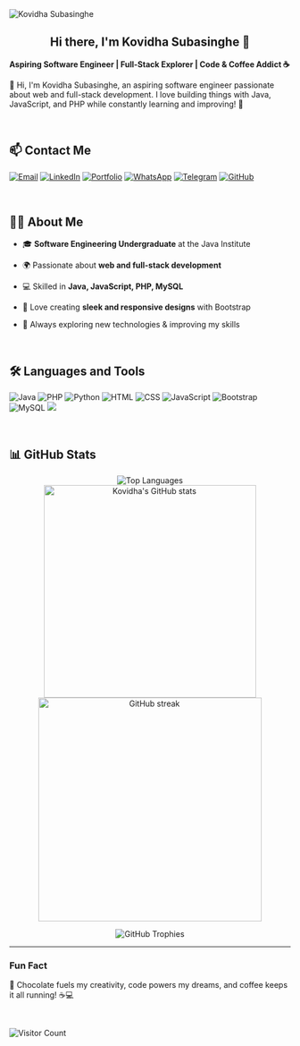 <img src="https://media.licdn.com/dms/image/v2/D5616AQHBy0LzpvZwow/profile-displaybackgroundimage-shrink_350_1400/profile-displaybackgroundimage-shrink_350_1400/0/1727427001320?e=1745452800&v=beta&t=EBXnaaruvyCPPSed8ivIR9tmFBRJYsvrgg_j9AGVYYs" alt="Kovidha Subasinghe" />

<h2 align="center">Hi there, I'm Kovidha Subasinghe 👋</h2>

**Aspiring Software Engineer | Full-Stack Explorer | Code & Coffee Addict ☕**

👋 Hi, I'm Kovidha Subasinghe, an aspiring software engineer passionate about web and full-stack development. I love building things with Java, JavaScript, and PHP while constantly learning and improving! 🚀

&nbsp;

## 📫 Contact Me
<!--
- 📧 **Email**:[kovidhasubasinghe@gmail.com](mailto:kovidhasubasinghe@gmail.com)
- 💼 **LinkedIn:** [Kovidha Subasinghe](https://www.linkedin.com/in/kovidha-subasinghe)
- 🌍 **Portfolio:** [View My Portfolio](https://roguechocoholic-test-portfolio.vercel.app)
- 💬 **Telegram:** [Kovidha Subasinghe](https://t.me/RogueChocoholic)
- 📱 **Whatsapp** [Kovidha Subasinghe](https://wa.me/message/UKXKP62H4BLDJ1)
-->

[![Email](https://img.shields.io/badge/Email-D14836?style=for-the-badge&logo=gmail&logoColor=white)](mailto:kovidhasubasinghe@gmail.com)
[![LinkedIn](https://img.shields.io/badge/LinkedIn-0077B5?style=for-the-badge&logo=linkedin&logoColor=white)](https://www.linkedin.com/in/kovidha-subasinghe)
[![Portfolio](https://img.shields.io/badge/Portfolio-000000?style=for-the-badge&logo=appveyor&logoColor=white)](https://roguechocoholic-test-portfolio.vercel.app)
[![WhatsApp](https://img.shields.io/badge/WhatsApp-25D366?style=for-the-badge&logo=whatsapp&logoColor=white)](https://wa.me/message/UKXKP62H4BLDJ1)
[![Telegram](https://img.shields.io/badge/Telegram-2CA5E0?style=for-the-badge&logo=telegram&logoColor=white)](https://t.me/RogueChocoholic)
[![GitHub](https://img.shields.io/badge/GitHub-000000?style=for-the-badge&logo=github&logoColor=white)](https://github.com/RogueChocoholic)

  &nbsp;

## 🧑‍💻 About Me

- 🎓 **Software Engineering Undergraduate** at the Java Institute  
- 🌍 Passionate about **web and full-stack development**  
- 💻 Skilled in **Java, JavaScript, PHP, MySQL**  
- 🎨 Love creating **sleek and responsive designs** with Bootstrap  
- 🚀 Always exploring new technologies & improving my skills  


  &nbsp;

## 🛠️ Languages and Tools


  ![Java](https://img.shields.io/badge/Java-ED8B00?style=for-the-badge&logo=java&logoColor=white)
  ![PHP](https://img.shields.io/badge/PHP-777BB4?style=for-the-badge&logo=php&logoColor=white)
  ![Python](https://img.shields.io/badge/Python-3776AB?style=for-the-badge&logo=python&logoColor=white)
  ![HTML](https://img.shields.io/badge/HTML5-E34F26?style=for-the-badge&logo=html5&logoColor=white)
  ![CSS](https://img.shields.io/badge/CSS3-1572B6?style=for-the-badge&logo=css3&logoColor=white)
  ![JavaScript](https://img.shields.io/badge/JavaScript-F7DF1E?style=for-the-badge&logo=javascript&logoColor=black)
  ![Bootstrap](https://img.shields.io/badge/Bootstrap-563D7C?style=for-the-badge&logo=bootstrap&logoColor=white)
  ![MySQL](https://img.shields.io/badge/MySQL-4479A1?style=for-the-badge&logo=mysql&logoColor=white)
  <img src="https://img.shields.io/badge/Arduino-00979D?style=for-the-badge&logo=Arduino&logoColor=white" />

  &nbsp;

## 📊 GitHub Stats

<p align="center">  
  <img src="https://github-readme-stats.vercel.app/api/top-langs/?username=RogueChocoholic&theme=nord&layout=compact" alt="Top Languages" />  <br>
  <img src="https://github-readme-stats.vercel.app/api?username=RogueChocoholic&show_icons=true&theme=nord" alt="Kovidha's GitHub stats" width="380px" />
  <img src="https://github-readme-streak-stats.herokuapp.com/?user=RogueChocoholic&theme=nord" alt="GitHub streak" width="400px" />
</p>

<p align="center">
<img src="https://github-profile-trophy.vercel.app/?username=RogueChocoholic&theme=nord&no-frame=true&margin-w=10" alt="GitHub Trophies" />
</p>

<!-- [Kovidha's github activity graph](https://github-readme-activity-graph.vercel.app/graph?username=RogueChocoholic&theme=nord) -->


---
### Fun Fact
🍫 Chocolate fuels my creativity, code powers my dreams, and coffee keeps it all running! ☕💻

&nbsp;

![Visitor Count](https://komarev.com/ghpvc/?username=RogueChocoholic&color=blue)
